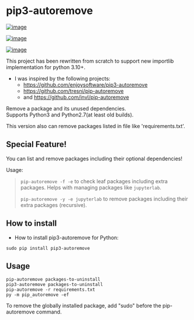 # pip3-autoremove

[![image](https://img.shields.io/pypi/dm/pip3-autoremove.svg)](https://pypi.python.org/pypi/pip3-autoremove/)

[![image](https://img.shields.io/pypi/v/pip3-autoremove.svg)](https://pypi.python.org/pypi/pip3-autoremove/)

[![image](https://img.shields.io/pypi/l/pip3-autoremove.svg)](https://pypi.python.org/pypi/pip3-autoremove/)

This project has been rewritten from scratch to support new importlib implementation 
for python 3.10+.

* I was inspired by the following projects:
  * https://github.com/enjoysoftware/pip3-autoremove
  * https://github.com/tresni/pip-autoremove
  * and https://github.com/invl/pip-autoremove

Remove a package and its unused dependencies.  
Supports Python3 and Python2.7(at least old builds).

This version also can remove packages listed in file 
like 'requirements.txt'.

## Special Feature!
You can list and remove packages including their optional dependencies!

Usage:
> `pip-autoremove -f -e` to check leaf packages including extra packages.
> Helps with managing packages like `jupyterlab`.
> 
> `pip-autoremove -y -e jupyterlab` to remove packages including their extra packages (recursive).

## How to install
* How to install pip3-autoremove for Python:
```
sudo pip install pip3-autoremove
```


## Usage
```
pip-autoremove packages-to-uninstall
pip3-autoremove packages-to-uninstall
pip-autoremove -r requirements.txt
py -m pip_autoremove -ef
```

To remove the globally installed package, add "sudo" before the pip-autoremove command.